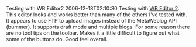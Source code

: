 Testing with WB Editor2
2006-12-18T02:10:30
Testing with [WB Editor 2](http://www.wbeditor.com/). This editor looks and works better than many of the others I've tested with. It appears to use FTP to upload images instead of the MetaWeblog API (bummer). It supports draft mode and multiple blogs. For some reason there are no tool tips on the toolbar. Makes it a little difficult to figure out what some of the buttons do. Good feel overall.
